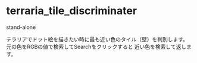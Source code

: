 # terraria_tile_discriminater

stand-alone

テラリアでドット絵を描きたい時に最も近い色のタイル（壁）を判別します。
元の色をRGBの値で検索してSearchをクリックすると
近い色を検索して返します。

